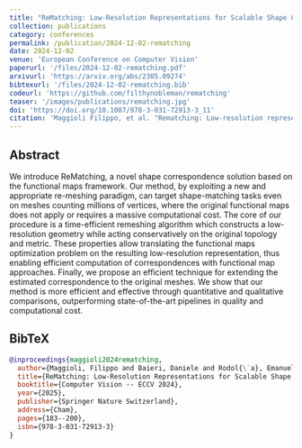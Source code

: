 ```yaml
---
title: "ReMatching: Low-Resolution Representations for Scalable Shape Correspondence"
collection: publications
category: conferences
permalink: /publication/2024-12-02-rematching
date: 2024-12-02
venue: 'European Conference on Computer Vision'
paperurl: '/files/2024-12-02-rematching.pdf'
arxivurl: 'https://arxiv.org/abs/2305.09274'
bibtexurl: '/files/2024-12-02-rematching.bib'
codeurl: 'https://github.com/filthynobleman/rematching'
teaser: '/images/publications/rematching.jpg'
doi: 'https://doi.org/10.1007/978-3-031-72913-3_11'
citation: 'Maggioli Filippo, et al. "Rematching: Low-resolution representations for scalable shape correspondence". <i>European Conference on Computer Vision (ECCV) 2024. Lecture Notes in Computer Science, vol 15095.</i> Springer, Cham. 2025.'
---
```


## Abstract
We introduce ReMatching, a novel shape correspondence solution based on the functional maps framework. Our method, by exploiting a new and appropriate re-meshing paradigm, can target shape-matching tasks even on meshes counting millions of vertices, where the original functional maps does not apply or requires a massive computational cost. The core of our procedure is a time-efficient remeshing algorithm which constructs a low-resolution geometry while acting conservatively on the original topology and metric. These properties allow translating the functional maps optimization problem on the resulting low-resolution representation, thus enabling efficient computation of correspondences with functional map approaches. Finally, we propose an efficient technique for extending the estimated correspondence to the original meshes. We show that our method is more efficient and effective through quantitative and qualitative comparisons, outperforming state-of-the-art pipelines in quality and computational cost.


## BibTeX
```bibtex
@inproceedings{maggioli2024rematching,
  author={Maggioli, Filippo and Baieri, Daniele and Rodol{\`a}, Emanuele and Melzi, Simone},
  title={ReMatching: Low-Resolution Representations for Scalable Shape Correspondence},
  booktitle={Computer Vision -- ECCV 2024},
  year={2025},
  publisher={Springer Nature Switzerland},
  address={Cham},
  pages={183--200},
  isbn={978-3-031-72913-3}
}
```